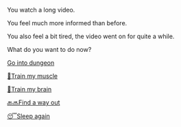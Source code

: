 You watch a long video.

You feel much more informed than before.

You also feel a bit tired, the video went on for quite a while.

What do you want to do now?

[Go into dungeon](../1/1.md)

[💪Train my muscle](0-1A.md)

[📖Train my brain](0-1B.md)

[🔙🔜Find a way out](../3/1.md)

[😴Sleep again](../../../README.md)